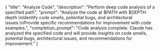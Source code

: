 { "title": "Analyze Code", "description": "Perform deep code analysis of a specified path", "prompt": "Analyze the code at $PATH with $DEPTH depth.\nIdentify code smells, potential bugs, and architectural issues.\nProvide specific recommendations for improvement with code examples.", "completion_prompt": "Code analysis complete. Claude has analyzed the specified code and will provide insights on code smells, potential bugs, architectural issues, and recommendations for improvement." }